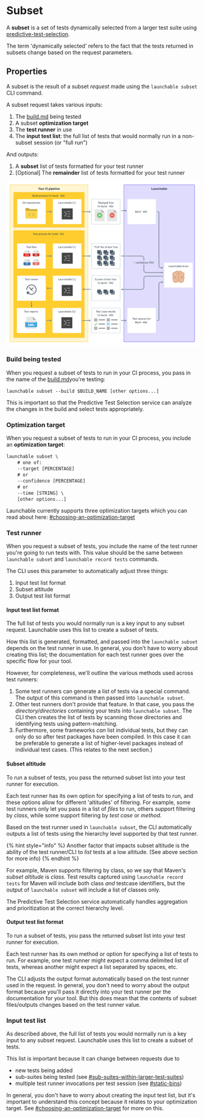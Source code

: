 # Subset

A **subset** is a set of tests dynamically selected from a larger test suite using [predictive-test-selection](../features/predictive-test-selection/ "mention").

The term 'dynamically selected' refers to the fact that the tests returned in subsets change based on the request parameters.

## Properties

A subset is the result of a subset _request_ made using the `launchable subset` CLI command.

A subset request takes various inputs:

1. The [build.md](build.md "mention") being tested
2. A subset **optimization target**
3. The **test runner** in use
4. The **input test list**: the full list of tests that would normally run in a non-subset session (or "full run")

And outputs:

1. A **subset** list of tests formatted for your test runner
2. \[Optional] The **remainder** list of tests formatted for your test runner

![](../../.gitbook/assets/subsetting-diagram.png)

### Build being tested

When you request a subset of tests to run in your CI process, you pass in the name of the [build.md](build.md "mention")you're testing:

```
launchable subset --build $BUILD_NAME [other options...]
```

This is important so that the Predictive Test Selection service can analyze the changes in the build and select tests appropriately.

### Optimization target

When you request a subset of tests to run in your CI process, you include an **optimization target**:

```
launchable subset \
    # one of:
    --target [PERCENTAGE]
    # or
    --confidence [PERCENTAGE]
    # or
    --time [STRING] \
    [other options...]
```

Launchable currently supports three optimization targets which you can read about here: [#choosing-an-optimization-target](../features/predictive-test-selection/subsetting-your-test-runs.md#choosing-an-optimization-target "mention")

### Test runner

When you request a subset of tests, you include the name of the test runner you're going to run tests with. This value should be the same between `launchable subset` and `launchable record tests` commands.

The CLI uses this parameter to automatically adjust three things:

1. Input test list format
2. Subset altitude
3. Output test list format

#### Input test list format

The full list of tests you would normally run is a key input to any subset request. Launchable uses this list to create a subset of tests.

How this list is generated, formatted, and passed into the `launchable subset` depends on the test runner in use. In general, you don't have to worry about creating this list; the documentation for each test runner goes over the specific flow for your tool.

However, for completeness, we'll outline the various methods used across test runners:

1. Some test runners can generate a list of tests via a special command. The output of this command is then passed into `launchable subset`.
2. Other test runners don't provide that feature. In that case, you pass the _directory/directories_ containing your tests into `launchable subset`. The CLI then creates the list of tests by scanning those directories and identifying tests using pattern-matching.
3. Furthermore, some frameworks _can_ list individual tests, but they can only do so after test packages have been compiled. In this case it can be preferable to generate a list of higher-level packages instead of individual test cases. (This relates to the next section.)

#### Subset altitude

To run a subset of tests, you pass the returned subset list into your test runner for execution.

Each test runner has its own option for specifying a list of tests to run, and these options allow for different 'altitudes' of filtering. For example, some test runners only let you pass in a list of _files_ to run, others support filtering by _class_, while some support filtering by _test case_ or _method_.

Based on the test runner used in `launchable subset`, the CLI automatically outputs a list of tests using the hierarchy level supported by that test runner.

{% hint style="info" %}
Another factor that impacts subset altitude is the ability of the test runner/CLI to _list_ tests at a low altitude. (See above section for more info)
{% endhint %}

For example, Maven supports filtering by class, so we say that Maven's _subset altitude_ is _class_. Test results captured using `launchable record tests` for Maven will include both class _and_ testcase identifiers, but the output of `launchable subset` will include a list of classes only.&#x20;

The Predictive Test Selection service automatically handles aggregation and prioritization at the correct hierarchy level.

#### Output test list format

To run a subset of tests, you pass the returned subset list into your test runner for execution.

Each test runner has its own method or option for specifying a list of tests to run. For example, one test runner might expect a comma delimited list of tests, whereas another might expect a list separated by spaces, etc.

The CLI adjusts the output format automatically based on the test runner used in the request. In general, you don't need to worry about the output format because you'll pass it directly into your test runner per the documentation for your tool. But this does mean that the contents of subset files/outputs changes based on the test runner value.

### Input test list

As described above, the full list of tests you would normally run is a key input to any subset request. Launchable uses this list to create a subset of tests.

This list is important because it can change between requests due to

* new tests being added
* sub-suites being tested (see [#sub-suites-within-larger-test-suites](workspace.md#sub-suites-within-larger-test-suites "mention"))
* multiple test runner invocations per test session (see [#static-bins](test-session.md#static-bins "mention"))

In general, you don't have to worry about creating the input test list, but it's important to understand this concept because it relates to your optimization target. See [#choosing-an-optimization-target](../features/predictive-test-selection/subsetting-your-test-runs.md#choosing-an-optimization-target "mention") for more on this.
